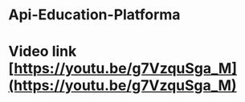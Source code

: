 # Api-Education-Platforma
# Video link [https://youtu.be/g7VzquSga_M](https://youtu.be/g7VzquSga_M)
